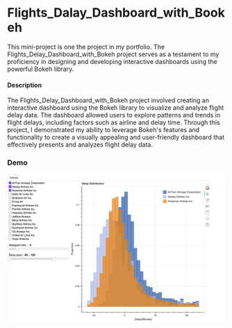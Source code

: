 # Flights_Dalay_Dashboard_with_Bookeh


This mini-project is one the project in my portfolio. The Flights_Delay_Dashboard_with_Bokeh project serves as a testament to my proficiency in designing and developing interactive dashboards using the powerful Bokeh library.

#### Description
The Flights_Delay_Dashboard_with_Bokeh project involved creating an interactive dashboard using the Bokeh library to visualize and analyze flight delay data. The dashboard allowed users to explore patterns and trends in flight delays, including factors such as airline and delay time. Through this project, I demonstrated my ability to leverage Bokeh's features and functionality to create a visually appealing and user-friendly dashboard that effectively presents and analyzes flight delay data.


### Demo 
![sample](https://github.com/Amiir-zar/Flights_Dalay_Dashboard_with_Bookeh/blob/main/Example_output.png)

